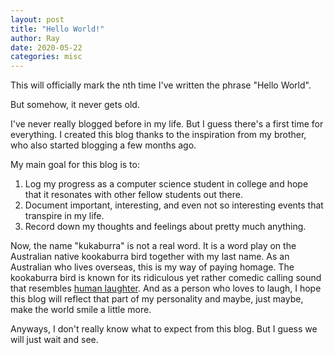 ```yaml
---
layout: post
title: "Hello World!"
author: Ray
date: 2020-05-22
categories: misc
---
```


This will officially mark the nth time I've written the phrase "Hello World".

But somehow, it never gets old.

I've never really blogged before in my life. But I guess there's a first time for everything. I created this blog thanks to the inspiration from my brother, who also started blogging a few months ago.

My main goal for this blog is to:

1. Log my progress as a computer science student in college and hope that it resonates with other fellow students out there.
2. Document important, interesting, and even not so interesting events that transpire in my life.
3. Record down my thoughts and feelings about pretty much anything.

Now, the name "kukaburra" is not a real word. It is a word play on the Australian native kookaburra bird together with my last name. As an Australian who lives overseas, this is my way of paying homage. The kookaburra bird is known for its ridiculous yet rather comedic calling sound that resembles [human laughter](https://www.youtube.com/watch?v=S0ZbykXlg6Q). And as a person who loves to laugh, I hope this blog will reflect that part of my personality and maybe, just maybe, make the world smile a little more. 

Anyways, I don't really know what to expect from this blog. But I guess we will just wait and see.
